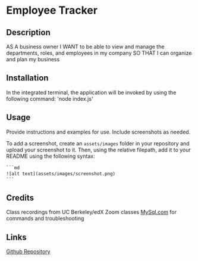 # Employee Tracker

## Description

AS A business owner
I WANT to be able to view and manage the departments, roles, and employees in my company
SO THAT I can organize and plan my business

## Installation

In the integrated terminal, the application will be invoked by using the following command: 'node index.js'

## Usage

Provide instructions and examples for use. Include screenshots as needed.

To add a screenshot, create an `assets/images` folder in your repository and upload your screenshot to it. Then, using the relative filepath, add it to your README using the following syntax:

    ```md
    ![alt text](assets/images/screenshot.png)
    ```

## Credits

Class recordings from UC Berkeley/edX Zoom classes
[MySql.com](https://dev.mysql.com/) for commands and troubleshooting

## Links

[Github Repository](https://github.com/kyndalbowers/employee-tracker)

